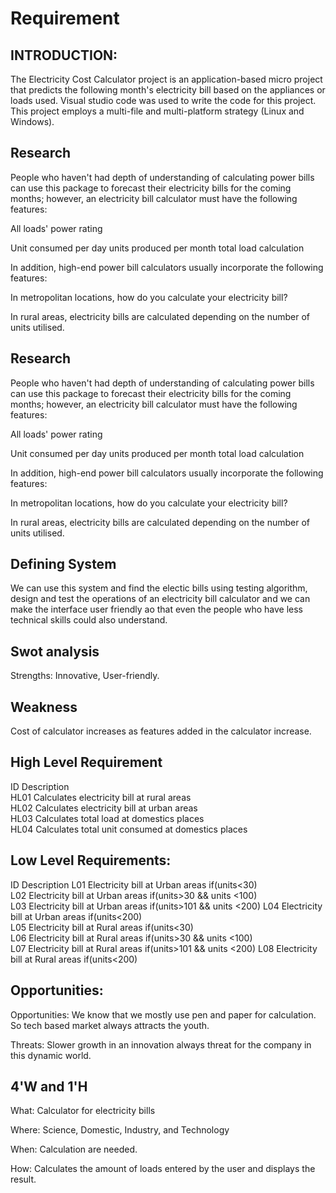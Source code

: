 
# Requirement




## INTRODUCTION:
The Electricity Cost Calculator project is an application-based micro project that predicts the following month's electricity bill based on the appliances or loads used. Visual studio code was used to write the code for this project. This project employs a multi-file and multi-platform strategy (Linux and Windows).
## Research
People who haven't had depth of understanding of calculating power bills can use this package to forecast their electricity bills for the coming months; however, an electricity bill calculator must have the following features:

All loads' power rating

Unit consumed per day units produced per month total load calculation

In addition, high-end power bill calculators usually incorporate the following features:

In metropolitan locations, how do you calculate your electricity bill?

In rural areas, electricity bills are calculated depending on the number of units utilised.
## Research
People who haven't had depth of understanding of calculating power bills can use this package to forecast their electricity bills for the coming months; however, an electricity bill calculator must have the following features:

All loads' power rating

Unit consumed per day units produced per month total load calculation

In addition, high-end power bill calculators usually incorporate the following features:

In metropolitan locations, how do you calculate your electricity bill?

In rural areas, electricity bills are calculated depending on the number of units utilised.
## Defining System
We can use this system and find the electic bills using testing algorithm, design and test the operations of an electricity bill calculator and we can make the interface user friendly ao that even the people who have less technical skills could also understand.
## Swot analysis
Strengths: Innovative, User-friendly.
## Weakness
Cost of calculator increases as features added in the calculator increase.

## High Level Requirement
ID	  Description	                                        
HL01	Calculates electricity bill at rural areas	        
HL02	Calculates electricity bill at urban areas	       
HL03	Calculates total load at domestics places	          
HL04	Calculates total unit consumed at domestics places	

## Low Level Requirements:
ID	Description	
L01	Electricity bill at Urban areas if(units<30)	
L02	Electricity bill at Urban areas if(units>30 && units <100)	
L03	Electricity bill at Urban areas if(units>101 && units <200)	
L04	Electricity bill at Urban areas if(units<200)	
L05	Electricity bill at Rural areas if(units<30)	
L06	Electricity bill at Rural areas if(units>30 && units <100)	
L07	Electricity bill at Rural areas if(units>101 && units <200)	
L08	Electricity bill at Rural areas if(units<200)	
## Opportunities: 
Opportunities: We know that we mostly use pen and paper for calculation. So tech based market always attracts the youth.

Threats: Slower growth in an innovation always threat for the company in this dynamic world.


## 4'W and 1'H
What: Calculator for electricity bills

Where: Science, Domestic, Industry, and Technology

When: Calculation are needed.

How: Calculates the amount of loads entered by the user and displays the result.
